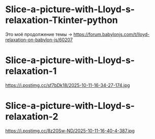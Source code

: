 # Slice-a-picture-with-Lloyd-s-relaxation-Tkinter-python

Это моё продолжение темы -> https://forum.babylonjs.com/t/lloyd-relaxation-on-babylon-js/60207 

# Slice-a-picture-with-Lloyd-s-relaxation-1

 https://i.postimg.cc/sf7bDk18/2025-10-11-16-34-27-174.jpg

# Slice-a-picture-with-Lloyd-s-relaxation-2

 https://i.postimg.cc/8z20Sw-ND/2025-10-11-16-40-4-387.jpg

